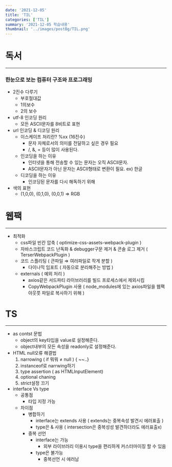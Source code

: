 ```yaml
---
date: '2021-12-05'
title: 'TIL'
categories: ['TIL']
summary: '2021-12-05 학습내용'
thumbnail: '../images/postBg/TIL.png'
---
```


# 독서

---

### 한눈으로 보는 컴퓨터 구조와 프로그래밍

- 2진수 다루기
  - 부호절대값
  - 1의보수
  - 2의 보수
- utf-8 인코딩 원리
  - 모든 ASCII문자를 8비트로 표현
- url 인코딩 & 디코딩 원리
  - 이스케이프 처리란? %xx (16진수)
    - 문자 자체로서의 의미를 전달하고 싶은 경우 필요
    - /, &, = 등이 많이 사용된다.
  - 인코딩을 하는 이유
    - 인터넷을 통해 전송할 수 있는 문자는 오직 ASCII문자.
    - ASCII문자가 아닌 문자는 ASCII형태로 변환이 필요. ex) 한글
  - 디코딩을 하는 이유
    - 인코딩된 문자를 다시 해독하기 위해
- 색의 표현
  - (1,0,0), (0,1,0), (0,0,1) ⇒ RGB

# 웹팩

---

- 최적화
  - css파일 빈칸 압축 ( optimize-css-assets-webpack-plugin )
  - 자바스크립트 코드 난독화 & debugger구문 제거 & 콘솔 로그 제거 ( TerserWebpackPlugin )
  - 코드 스플리팅 ( 큰파일 ⇒ 여러파일로 작게 분할 )
    - 다이나믹 임포트 ( 자동으로 분리해주는 방법 )
  - externals ( 예외 처리 )
    - axios같은 서드파티 라이브러리를 빌드 프로세스에서 제외시킴
    - CopyWebpackPlugin 사용 ( node_modules에 있는 axios파일을 웹팩 아웃풋 파일로 복사하기 위해 )

# TS

---

- as contst 문법
  - object의 key타입을 value로 설정해준다.
  - object내부의 모든 속성을 readonly로 설정해준다.
- HTML null오류 해결법
  1. narrowing ( if 뭐뭐 ≠ null ) { ~~..}
  2. instanceof로 narrwing하기
  3. type assertion ( as HTMLInputElement)
  4. optional chaning
  5. strict설정 끄기
- interface Vs type
  - 공통점
    - 타입 지정 가능
  - 차이점
    - 병합하기
      - interface는 extends 사용 ( extends는 중복속성 발견시 에러표출 )
      - type은 & 사용 ( intersection은 중복성성 발견하더라도 에러표출x)
    - 중복 선언
      - interface는 가능
        - 외부 라이브러리 이용시 type을 편리하게 커스터마이징 할 수 있음
      - type은 불가능
        - 중복선언 시 에러남

